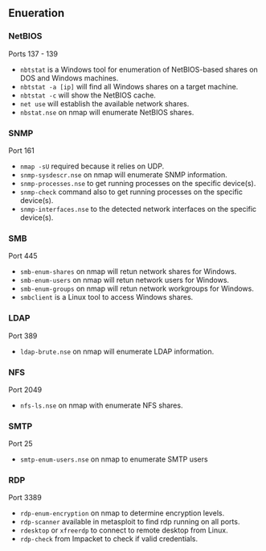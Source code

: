 ## Enueration

### NetBIOS
Ports 137 - 139
* `nbtstat` is a Windows tool for enumeration of NetBIOS-based shares on DOS and Windows machines.
* `nbtstat -a [ip]` will find all Windows shares on a target machine.
* `nbtstat -c` will show the NetBIOS cache.
* `net use` will establish the available network shares.
* `nbstat.nse` on nmap will enumerate NetBIOS shares.

### SNMP
Port 161
* `nmap -sU` required because it relies on UDP.
* `snmp-sysdescr.nse` on nmap will enumerate SNMP information.
* `snmp-processes.nse` to get running processes on the specific device(s).
* `snmp-check` command also to get running processes on the specific device(s).
* `snmp-interfaces.nse` to the detected network interfaces on the specific device(s).
  
### SMB
Port 445
* `smb-enum-shares` on nmap will retun network shares for Windows.
* `smb-enum-users` on nmap will retun network users for Windows.
* `smb-enum-groups` on nmap will retun network workgroups for Windows.
* `smbclient` is a Linux tool to access Windows shares.

### LDAP
Port 389
* `ldap-brute.nse` on nmap will enumerate LDAP information.

### NFS
Port 2049
* `nfs-ls.nse` on nmap with enumerate NFS shares.

### SMTP
Port 25
* `smtp-enum-users.nse` on nmap to enumerate SMTP users

### RDP
Port 3389
* `rdp-enum-encryption` on nmap to determine encryption levels.
*  `rdp-scanner` available in metasploit to find rdp running on all ports.
*  `rdesktop` or `xfreerdp` to connect to remote desktop from Linux.
*  `rdp-check` from Impacket to check if valid credentials.
